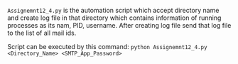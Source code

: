 
```Assignemnt12_4.py``` is the automation script which accept directory name and create log file in that directory which contains information of running processes as its nam, PID, username. After creating log file send that log file to the list of all mail ids.
  
Script can be executed by this command:
      ```python Assignemnt12_4.py <Directory_Name> <SMTP_App_Password>```
